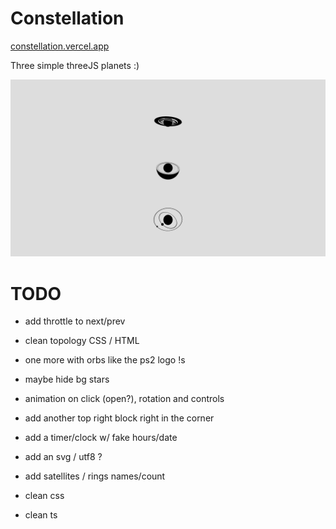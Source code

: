 # Constellation

[constellation.vercel.app](https://constellation-kappa.vercel.app)

Three simple threeJS planets :)

![screen](/constellation.png?raw=true "constellation")

# TODO
- add throttle to next/prev
- clean topology CSS / HTML

- one more with orbs like the ps2 logo !s
- maybe hide bg stars
- animation on click (open?), rotation and controls

- add another top right block right in the corner
- add a timer/clock w/ fake hours/date

- add an svg / utf8 ?
- add satellites / rings names/count

- clean css
- clean ts